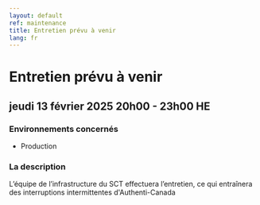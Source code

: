 ```yaml
---
layout: default
ref: maintenance
title: Entretien prévu à venir
lang: fr
---
```

# Entretien prévu à venir

## jeudi 13 février 2025 20h00 - 23h00 HE

### Environnements concernés

* Production

### La description

L’équipe de l’infrastructure du SCT effectuera l’entretien, ce qui entraînera des interruptions intermittentes d'Authenti-Canada
